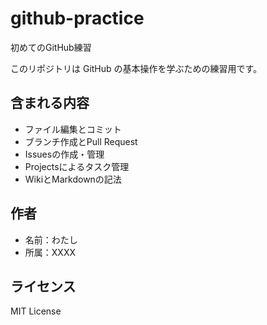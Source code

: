 # github-practice
初めてのGitHub練習

このリポジトリは GitHub の基本操作を学ぶための練習用です。

## 含まれる内容

- ファイル編集とコミット
- ブランチ作成とPull Request
- Issuesの作成・管理
- Projectsによるタスク管理
- WikiとMarkdownの記法

## 作者

- 名前：わたし
- 所属：XXXX

## ライセンス

MIT License
